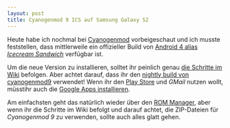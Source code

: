 ```yaml
---
layout: post
title: Cyanogenmod 9 ICS auf Samsung Galaxy S2
---
```

Heute habe ich nochmal bei [Cyanogenmod][0] vorbeigeschaut und ich musste feststellen, dass mittlerweile ein offizieller Build von [Android 4 alias *Icecream Sandwich*][1] verfügbar ist.

Um die neue Version zu installieren, solltet ihr peinlich genau [die Schritte im Wiki][2] befolgen. Aber achtet darauf, dass ihr den [nightly build von cyanogenmod9][3] verwendet! Wenn ihr den [Play Store][4] und *GMail* nutzen wollt, müsstihr auch die [Google Apps installieren][5].

Am einfachsten geht das natürlich wieder über den [ROM Manager][6], aber wenn ihr die Schritte im Wiki befolgt und darauf achtet, die ZIP-Dateien für *Cyanogenmod 9* zu verwenden, sollte auch alles glatt gehen.

[0]: http://cyanogenmod.com/
[1]: http://www.android.com/about/ice-cream-sandwich/
[2]: http://wiki.cyanogenmod.com/wiki/Samsung_Galaxy_S_II:_Full_Update_Guide
[3]: http://download.cyanogenmod.com/?type=nightly&device=galaxys2
[4]: http://play.google.com/
[5]: http://wiki.cyanogenmod.com/wiki/Latest_Version#Google_Apps
[6]: https://play.google.com/store/apps/details?id=com.koushikdutta.rommanager

